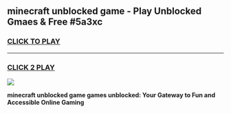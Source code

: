 
## minecraft unblocked game - Play Unblocked Gmaes & Free #5a3xc
<h3>
<a href="https://premium.freeplayer.one?title=minecraft_unblocked_game&ref=03M">CLICK TO PLAY</a></h3>
<hr>

<h3>
<a href="https://premium.freeplayer.one?title=minecraft_unblocked_game&ref=03M">CLICK 2 PLAY</a>
  
</h3>

<a href="https://premium.freeplayer.one?title=minecraft_unblocked_game&ref=03M"><img src="https://clearcache.store/games.png"></a>


**minecraft unblocked game games unblocked: Your Gateway to Fun and Accessible Online Gaming**
